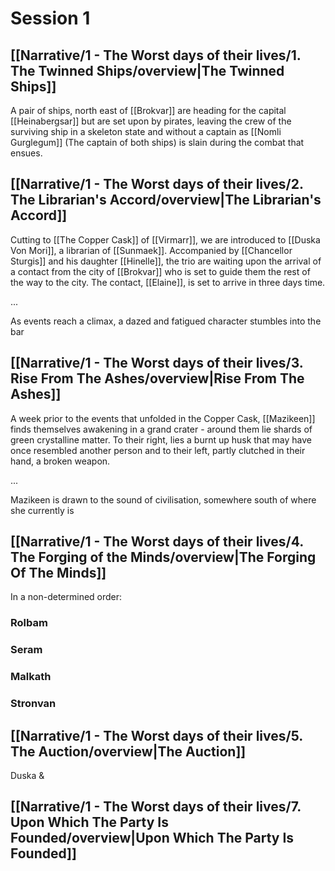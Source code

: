 # Session 1

## [[Narrative/1 - The Worst days of their lives/1. The Twinned Ships/overview|The Twinned Ships]]
A pair of ships, north east of [[Brokvar]] are heading for the capital [[Heinabergsar]] but are set upon by pirates, leaving the crew of the surviving ship in a skeleton state and without a captain as [[Nomli Gurglegum]] (The captain of both ships) is slain during the combat that ensues.

## [[Narrative/1 - The Worst days of their lives/2. The Librarian's Accord/overview|The Librarian's Accord]]
Cutting to [[The Copper Cask]] of [[Virmarr]], we are introduced to [[Duska Von Mori]], a librarian of [[Sunmaek]]. Accompanied by [[Chancellor Sturgis]] and his daughter [[Hinelle]], the trio are waiting upon the arrival of a contact from the city of [[Brokvar]] who is set to guide them the rest of the way to the city. The contact, [[Elaine]], is set to arrive in three days time.

...

As events reach a climax, a dazed and fatigued character stumbles into the bar 

## [[Narrative/1 - The Worst days of their lives/3. Rise From The Ashes/overview|Rise From The Ashes]]
A week prior to the events that unfolded in the Copper Cask, [[Mazikeen]] finds themselves awakening in a grand crater - around them lie shards of green crystalline matter. To their right, lies a burnt up husk that may have once resembled another person and to their left, partly clutched in their hand, a broken weapon.

...

Mazikeen is drawn to the sound of civilisation, somewhere south of where she currently is

## [[Narrative/1 - The Worst days of their lives/4. The Forging of the Minds/overview|The Forging Of The Minds]]
In a non-determined order:

### Rolbam


### Seram


### Malkath


### Stronvan


## [[Narrative/1 - The Worst days of their lives/5. The Auction/overview|The Auction]]
Duska & 


## [[Narrative/1 - The Worst days of their lives/7. Upon Which The Party Is Founded/overview|Upon Which The Party Is Founded]]
